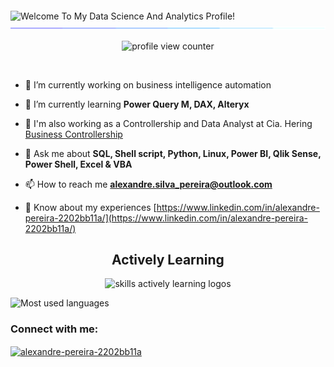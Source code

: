 <img src="https://readme-typing-svg.demolab.com?font=Operator+Mono&size=37&duration=2800&pause=2000&color=FAFAFA&center=true&vCenter=true&width=940&height=50&lines=Hi,+Welcome+to+My+Data Science+Profile!" 
  align="middle" alt="Welcome To My Data Science And Analytics Profile!">
<img  src="assets/borderseperator.gif">


<p align="center">
    <img src="https://komarev.com/ghpvc/?username=pereira-alexandre&color=0079fa&style=flat-square&label=PROFILE+VIEWS" alt="profile view counter">
</p> <br>

- 🔭 I’m currently working on business intelligence automation

- 🌱 I’m currently learning **Power Query M, DAX, Alteryx**

- 👯 I'm also working as a Controllership and Data Analyst at Cia. Hering [Business Controllership](https://www.hering.com.br/)

- 💬 Ask me about **SQL, Shell script, Python, Linux, Power BI, Qlik Sense, Power Shell, Excel & VBA**

- 📫 How to reach me **alexandre.silva_pereira@outlook.com**

- 📄 Know about my experiences [https://www.linkedin.com/in/alexandre-pereira-2202bb11a/](https://www.linkedin.com/in/alexandre-pereira-2202bb11a/)

<div align="center">
  <h2> <strong> Actively Learning </strong></h2>
  <img src="https://skillicons.dev/icons?i=powershell,bash,git,linux,py,selenium,html,figma,gcp,mysql" alt="skills actively learning logos"> <br> 
</div>


<img src="https://github-readme-stats2-olive.vercel.app/api/top-langs/?username=pereira-alexandre&langs_count=6&card_width=900&bg_color=000000&text_color=0079fa&hide_border=true&layout=compact" alt="Most used languages" /> <br>

<h3 align="left">Connect with me:</h3>
<p align="left">
<a href="https://linkedin.com/in/alexandre-pereira-2202bb11a" target="blank"><img align="center" src="https://raw.githubusercontent.com/rahuldkjain/github-profile-readme-generator/master/src/images/icons/Social/linked-in-alt.svg" alt="alexandre-pereira-2202bb11a" height="30" width="40" /></a>
</p>
